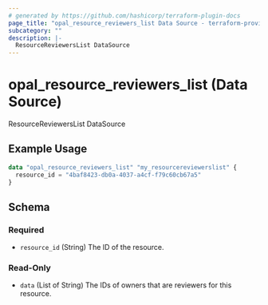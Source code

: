 ```yaml
---
# generated by https://github.com/hashicorp/terraform-plugin-docs
page_title: "opal_resource_reviewers_list Data Source - terraform-provider-opal"
subcategory: ""
description: |-
  ResourceReviewersList DataSource
---
```


# opal_resource_reviewers_list (Data Source)

ResourceReviewersList DataSource

## Example Usage

```terraform
data "opal_resource_reviewers_list" "my_resourcereviewerslist" {
  resource_id = "4baf8423-db0a-4037-a4cf-f79c60cb67a5"
}
```

<!-- schema generated by tfplugindocs -->
## Schema

### Required

- `resource_id` (String) The ID of the resource.

### Read-Only

- `data` (List of String) The IDs of owners that are reviewers for this resource.
